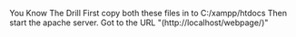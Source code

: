You Know The Drill
First copy both these files in to C:/xampp/htdocs
Then start the apache server.
Got to the URL "(http://localhost/webpage/)"
